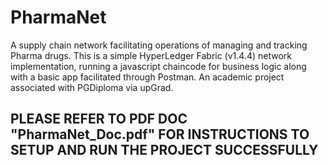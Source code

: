 # PharmaNet
A supply chain network facilitating operations of managing and tracking Pharma drugs. This is a simple HyperLedger Fabric (v1.4.4) network implementation, running a javascript chaincode for business logic along with a basic app facilitated through Postman. An academic project associated with PGDiploma via upGrad.

## PLEASE REFER TO PDF DOC "PharmaNet_Doc.pdf" FOR INSTRUCTIONS TO SETUP AND RUN THE PROJECT SUCCESSFULLY 
